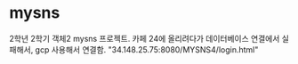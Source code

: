 # mysns
2학년 2학기 객체2 mysns 프로젝트.
카페 24에 올리려다가 데이터베이스 연결에서 실패해서, gcp 사용해서 연결함.
"34.148.25.75:8080/MYSNS4/login.html"
